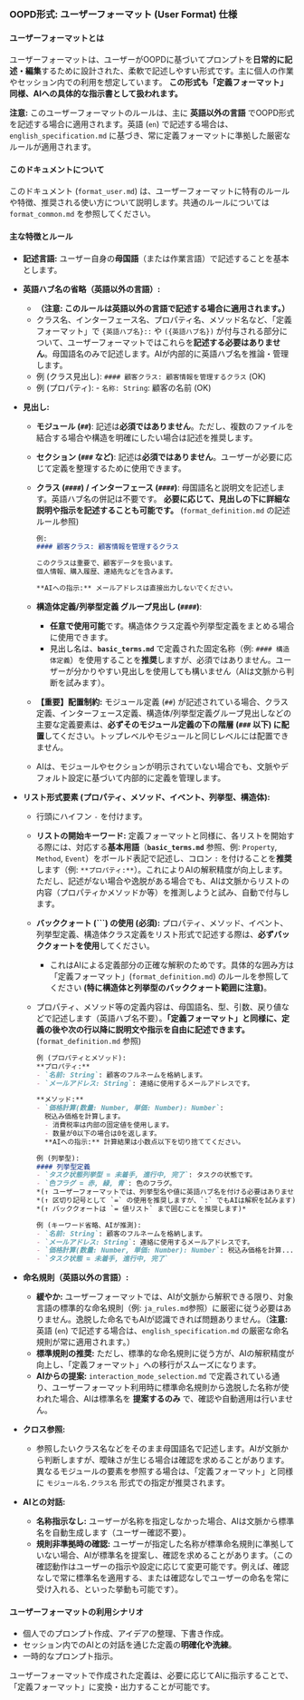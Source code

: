 ### OOPD形式: ユーザーフォーマット (User Format) 仕様

#### ユーザーフォーマットとは

ユーザーフォーマットは、ユーザーがOOPDに基づいてプロンプトを**日常的に記述・編集**するために設計された、柔軟で記述しやすい形式です。主に個人の作業やセッション内での利用を想定しています。 **この形式も「定義フォーマット」同様、AIへの具体的な指示書として扱われます。**

**注意:** このユーザーフォーマットのルールは、主に **英語以外の言語** でOOPD形式を記述する場合に適用されます。英語 (`en`) で記述する場合は、`english_specification.md` に基づき、常に定義フォーマットに準拠した厳密なルールが適用されます。

#### このドキュメントについて

このドキュメント (`format_user.md`) は、ユーザーフォーマットに特有のルールや特徴、推奨される使い方について説明します。共通のルールについては `format_common.md` を参照してください。

#### 主な特徴とルール

- **記述言語:** ユーザー自身の**母国語**（または作業言語）で記述することを基本とします。
- **英語ハブ名の省略（英語以外の言語）:**
  - **（注意: このルールは英語以外の言語で記述する場合に適用されます。）**
  - クラス名、インターフェース名、プロパティ名、メソッド名など、「定義フォーマット」で `{英語ハブ名}::` や `({英語ハブ名})` が付与される部分について、ユーザーフォーマットではこれらを**記述する必要はありません**。母国語名のみで記述します。AIが内部的に英語ハブ名を推論・管理します。
  - 例 (クラス見出し): `#### 顧客クラス: 顧客情報を管理するクラス` (OK)
  - 例 (プロパティ): - `名称: String`: 顧客の名前 (OK)
- **見出し:**
  - **モジュール (`##`)**: 記述は**必須ではありません**。ただし、複数のファイルを結合する場合や構造を明確にしたい場合は記述を推奨します。
  - **セクション (`###` など)**: 記述は**必須ではありません**。ユーザーが必要に応じて定義を整理するために使用できます。
  - **クラス (`####`) / インターフェース (`####`)**: 母国語名と説明文を記述します。英語ハブ名の併記は不要です。 **必要に応じて、見出しの下に詳細な説明や指示を記述することも可能です。** (`format_definition.md` の記述ルール参照)

      ~~~markdown
      例:
      #### 顧客クラス: 顧客情報を管理するクラス

      このクラスは重要で、顧客データを扱います。
      個人情報、購入履歴、連絡先などを含みます。

      **AIへの指示:** メールアドレスは直接出力しないでください。
      ~~~

  - **構造体定義/列挙型定義 グループ見出し (`####`)**:
    - **任意で使用可能**です。構造体クラス定義や列挙型定義をまとめる場合に使用できます。
    - 見出し名は、**`basic_terms.md`** で定義された固定名称（例: `#### 構造体定義`）を使用することを**推奨**しますが、必須ではありません。ユーザーが分かりやすい見出しを使用しても構いません（AIは文脈から判断を試みます）。
  - **【重要】配置制約:** モジュール定義 (`##`) が記述されている場合、クラス定義、インターフェース定義、構造体/列挙型定義グループ見出しなどの主要な定義要素は、**必ずそのモジュール定義の下の階層 (`###` 以下) に配置**してください。トップレベルやモジュールと同じレベルには配置できません。
  - AIは、モジュールやセクションが明示されていない場合でも、文脈やデフォルト設定に基づいて内部的に定義を管理します。
- **リスト形式要素 (プロパティ、メソッド、イベント、列挙型、構造体):**
  - 行頭にハイフン `-` を付けます。
  - **リストの開始キーワード:** 定義フォーマットと同様に、各リストを開始する際には、対応する**基本用語**（**`basic_terms.md`** 参照、例: `Property`, `Method`, `Event`）をボールド表記で記述し、コロン `:` を付けることを**推奨**します（例: `**プロパティ:**`）。これによりAIの解釈精度が向上します。ただし、記述がない場合や逸脱がある場合でも、AIは文脈からリストの内容（プロパティかメソッドか等）を推測しようと試み、自動で付与します。
  - **バッククォート (`\``) の使用 (必須):** プロパティ、メソッド、イベント、列挙型定義、構造体クラス定義をリスト形式で記述する際は、**必ずバッククォートを使用**してください。
    - これはAIによる定義部分の正確な解釈のためです。具体的な囲み方は「定義フォーマット」(`format_definition.md`) のルールを参照してください **(特に構造体と列挙型のバッククォート範囲に注意)**。
  - プロパティ、メソッド等の定義内容は、母国語名、型、引数、戻り値などで記述します（英語ハブ名不要）。**「定義フォーマット」と同様に、定義の後や次の行以降に説明文や指示を自由に記述できます。** (`format_definition.md` 参照)

      ~~~markdown
      例 (プロパティとメソッド):
      **プロパティ:**
      - `名前: String`: 顧客のフルネームを格納します。
      - `メールアドレス: String`: 連絡に使用するメールアドレスです。

      **メソッド:**
      - `価格計算(数量: Number, 単価: Number): Number`:
        税込み価格を計算します。
        - 消費税率は内部の固定値を使用します。
        - 数量が0以下の場合は0を返します。
        **AIへの指示:** 計算結果は小数点以下を切り捨ててください。
      ~~~

      ~~~markdown
      例 (列挙型):
      #### 列挙型定義
      - `タスク状態列挙型 = 未着手, 進行中, 完了`: タスクの状態です。
      - `色フラグ = 赤, 緑, 青`: 色のフラグ。
      *(↑ ユーザーフォーマットでは、列挙型名や値に英語ハブ名を付ける必要はありません)*
      *(↑ 区切り記号として `=` の使用を推奨しますが、`:` でもAIは解釈を試みます)*
      *(↑ バッククォートは `= 値リスト` まで囲むことを推奨します)*
      ~~~

      ~~~markdown
      例 (キーワード省略、AIが推測):
      - `名前: String`: 顧客のフルネームを格納します。
      - `メールアドレス: String`: 連絡に使用するメールアドレスです。
      - `価格計算(数量: Number, 単価: Number): Number`: 税込み価格を計算...
      - `タスク状態 = 未着手, 進行中, 完了`
      ~~~

- **命名規則（英語以外の言語）:**
  - **緩やか:** ユーザーフォーマットでは、AIが文脈から解釈できる限り、対象言語の標準的な命名規則（例: `ja_rules.md`参照）に厳密に従う必要はありません。逸脱した命名でもAIが認識できれば問題ありません。（**注意:** 英語 (`en`) で記述する場合は、`english_specification.md` の厳密な命名規則が常に適用されます。）
  - **標準規則の推奨:** ただし、標準的な命名規則に従う方が、AIの解釈精度が向上し、「定義フォーマット」への移行がスムーズになります。
  - **AIからの提案:** `interaction_mode_selection.md` で定義されている通り、ユーザーフォーマット利用時に標準命名規則から逸脱した名称が使われた場合、AIは標準名を **提案するのみ** で、確認や自動適用は行いません。

- **クロス参照:**
  - 参照したいクラス名などをそのまま母国語名で記述します。AIが文脈から判断しますが、曖昧さが生じる場合は確認を求めることがあります。異なるモジュールの要素を参照する場合は、「定義フォーマット」と同様に `モジュール名.クラス名` 形式での指定が推奨されます。
- **AIとの対話:**
  - **名称指示なし:** ユーザーが名称を指定しなかった場合、AIは文脈から標準名を自動生成します（ユーザー確認不要）。
  - **規則非準拠時の確認:** ユーザーが指定した名称が標準命名規則に準拠していない場合、AIが標準名を提案し、確認を求めることがあります。（この確認動作はユーザーの指示や設定に応じて変更可能です。例えば、確認なしで常に標準名を適用する、または確認なしでユーザーの命名を常に受け入れる、といった挙動も可能です）。

#### ユーザーフォーマットの利用シナリオ

- 個人でのプロンプト作成、アイデアの整理、下書き作成。
- セッション内でのAIとの対話を通じた定義の**明確化や洗練**。
- 一時的なプロンプト指示。

ユーザーフォーマットで作成された定義は、必要に応じてAIに指示することで、「定義フォーマット」に変換・出力することが可能です。
